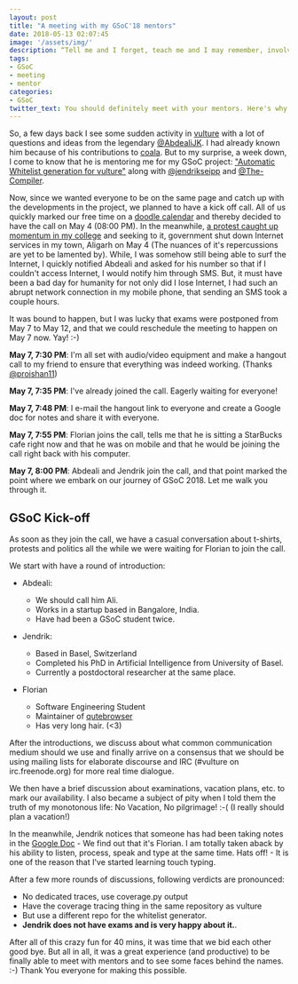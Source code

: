 ```yaml
---
layout: post
title: "A meeting with my GSoC'18 mentors"
date: 2018-05-13 02:07:45
image: '/assets/img/'
description: “Tell me and I forget, teach me and I may remember, involve me and I learn.” 
tags:
- GSoC
- meeting
- mentor
categories:
- GSoC
twitter_text: You should definitely meet with your mentors. Here's why!
---
```


So, a few days back I see some sudden activity in [vulture](https://github.com/jendrikseipp/vulture) with a lot of
questions and ideas from the legendary [@AbdealiJK](https://github.com/AbdealiJK). I had already known him because of
his contributions to [coala](https://coala.io). But to my surprise, a week down, I come to know that he is mentoring
me for my GSoC project:
["Automatic Whitelist generation for vulture"](https://summerofcode.withgoogle.com/projects/#5620743946108928) along
with [@jendrikseipp](https://github.com/jendrikseipp/vulture) and [@The-Compiler](https://github.com/The-Compiler).

Now, since we wanted everyone to be on the same page and catch up with the developments in the project, we planned to
have a kick off call. All of us quickly marked our free time on a
[doodle calendar](https://doodle.com/poll/hn5dibfgz2y63ssa#calendar) and thereby decided to have the call on May 4
(08:00 PM). In the meanwhile, [a protest caught up momentum in my college](https://twitter.com/hashtag/westandwithamu)
and seeking to it, government shut down Internet services in my town, Aligarh on May 4 (The nuances of it's
repercussions are yet to be lamented by). While, I was somehow still being able to surf the Internet, I quickly
notified Abdeali and asked for his number so that if I couldn't access Internet, I would notify him through SMS. But, it
must have been a bad day for humanity for not only did I lose Internet, I had such an abrupt network connection in my
mobile phone, that sending an SMS took a couple hours.


It was bound to happen, but I was lucky that exams were postponed from May 7 to May 12, and that we could reschedule the
meeting to happen on May 7 now. Yay! :-)

__May 7, 7:30 PM__: I'm all set with audio/video equipment and make a hangout call to my friend to ensure that everything
was indeed working. (Thanks [@proishan11](https://github.com/proishan11))

__May 7, 7:35 PM__: I've already joined the call. Eagerly waiting for everyone!

__May 7, 7:48 PM__: I e-mail the hangout link to everyone and create a Google doc for notes and share it with everyone.

__May 7, 7:55 PM__: Florian joins the call, tells me that he is sitting a StarBucks cafe right now and that he was on mobile
and that he would be joining the call right back with his computer.

__May 7, 8:00 PM__: Abdeali and Jendrik join the call, and that point marked the point where we embark on our journey of
GSoC 2018. Let me walk you through it.

## GSoC Kick-off

As soon as they join the call, we have a casual conversation about t-shirts, protests and politics all the while we were
waiting for Florian to join the call.

We start with have a round of introduction:

- Abdeali:
	- We should call him Ali.
	- Works in a startup based in Bangalore, India.
	- Have had been a GSoC student twice.

- Jendrik:
	- Based in Basel, Switzerland
	- Completed his PhD in Artificial Intelligence from University of Basel.
	- Currently a postdoctoral researcher at the same place.

- Florian
	- Software Engineering Student
	- Maintainer of [qutebrowser](https://github.com/qutebrowser)
	- Has very long hair. (<3)


After the introductions, we discuss about what common communication medium should we use and finally arrive on a
consensus that we should be using mailing lists for elaborate discourse and IRC (#vulture on irc.freenode.org) for more
real time dialogue.

We then have a brief discussion about examinations, vacation plans, etc. to mark our availability. I also became a
subject of pity when I told them the truth of my monotonous life: No Vacation, No pilgrimage! :-( (I really should plan
a vacation!)

In the meanwhile, Jendrik notices that someone has had been taking notes in the
[Google Doc](https://docs.google.com/document/d/1TltVoSFNxfjuiKTM8tnYmMllc6Z7GfmvJNIePWKgp6M/edit?usp=sharing) - We find out that it's
Florian. I am totally taken aback by his ability to listen, process, speak and type at the same time. Hats off! - It is one of the
reason that I've started learning touch typing.

After a few more rounds of discussions, following verdicts are pronounced:
- No dedicated traces, use coverage.py output
- Have the coverage tracing thing in the same repository as vulture
- But use a different repo for the whitelist generator.
- **Jendrik does not have exams and is very happy about it.**.

After all of this crazy fun for 40 mins, it was time that we bid each other good bye. But all in all, it was a great
experience (and productive) to be finally able to meet with mentors and to see some faces behind the names. :-) Thank
You everyone for making this possible.
